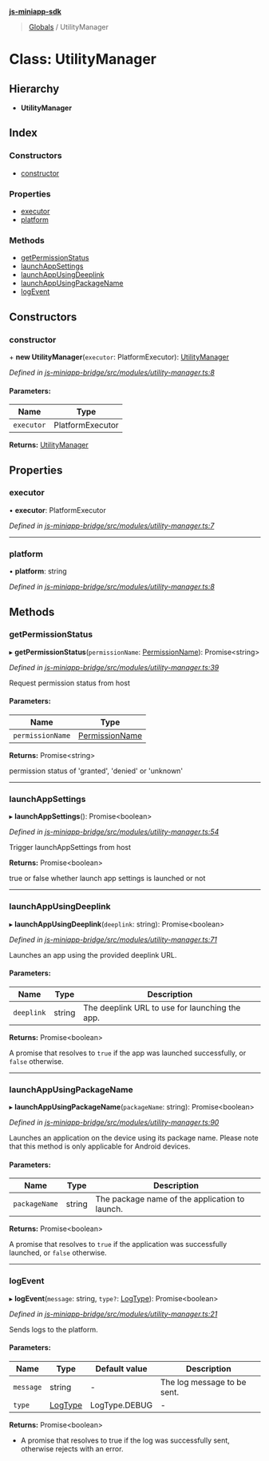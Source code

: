 **[js-miniapp-sdk](../README.md)**

> [Globals](../README.md) / UtilityManager

# Class: UtilityManager

## Hierarchy

* **UtilityManager**

## Index

### Constructors

* [constructor](utilitymanager.md#constructor)

### Properties

* [executor](utilitymanager.md#executor)
* [platform](utilitymanager.md#platform)

### Methods

* [getPermissionStatus](utilitymanager.md#getpermissionstatus)
* [launchAppSettings](utilitymanager.md#launchappsettings)
* [launchAppUsingDeeplink](utilitymanager.md#launchappusingdeeplink)
* [launchAppUsingPackageName](utilitymanager.md#launchappusingpackagename)
* [logEvent](utilitymanager.md#logevent)

## Constructors

### constructor

\+ **new UtilityManager**(`executor`: PlatformExecutor): [UtilityManager](utilitymanager.md)

*Defined in [js-miniapp-bridge/src/modules/utility-manager.ts:8](https://github.com/rakutentech/js-miniapp/blob/759cace/js-miniapp-bridge/src/modules/utility-manager.ts#L8)*

#### Parameters:

Name | Type |
------ | ------ |
`executor` | PlatformExecutor |

**Returns:** [UtilityManager](utilitymanager.md)

## Properties

### executor

•  **executor**: PlatformExecutor

*Defined in [js-miniapp-bridge/src/modules/utility-manager.ts:7](https://github.com/rakutentech/js-miniapp/blob/759cace/js-miniapp-bridge/src/modules/utility-manager.ts#L7)*

___

### platform

•  **platform**: string

*Defined in [js-miniapp-bridge/src/modules/utility-manager.ts:8](https://github.com/rakutentech/js-miniapp/blob/759cace/js-miniapp-bridge/src/modules/utility-manager.ts#L8)*

## Methods

### getPermissionStatus

▸ **getPermissionStatus**(`permissionName`: [PermissionName](../enums/permissionname.md)): Promise\<string>

*Defined in [js-miniapp-bridge/src/modules/utility-manager.ts:39](https://github.com/rakutentech/js-miniapp/blob/759cace/js-miniapp-bridge/src/modules/utility-manager.ts#L39)*

Request permission status from host

#### Parameters:

Name | Type |
------ | ------ |
`permissionName` | [PermissionName](../enums/permissionname.md) |

**Returns:** Promise\<string>

permission status of 'granted', 'denied' or 'unknown'

___

### launchAppSettings

▸ **launchAppSettings**(): Promise\<boolean>

*Defined in [js-miniapp-bridge/src/modules/utility-manager.ts:54](https://github.com/rakutentech/js-miniapp/blob/759cace/js-miniapp-bridge/src/modules/utility-manager.ts#L54)*

Trigger launchAppSettings from host

**Returns:** Promise\<boolean>

true or false whether launch app settings is launched or not

___

### launchAppUsingDeeplink

▸ **launchAppUsingDeeplink**(`deeplink`: string): Promise\<boolean>

*Defined in [js-miniapp-bridge/src/modules/utility-manager.ts:71](https://github.com/rakutentech/js-miniapp/blob/759cace/js-miniapp-bridge/src/modules/utility-manager.ts#L71)*

Launches an app using the provided deeplink URL.

#### Parameters:

Name | Type | Description |
------ | ------ | ------ |
`deeplink` | string | The deeplink URL to use for launching the app. |

**Returns:** Promise\<boolean>

A promise that resolves to `true` if the app was launched successfully, or `false` otherwise.

___

### launchAppUsingPackageName

▸ **launchAppUsingPackageName**(`packageName`: string): Promise\<boolean>

*Defined in [js-miniapp-bridge/src/modules/utility-manager.ts:90](https://github.com/rakutentech/js-miniapp/blob/759cace/js-miniapp-bridge/src/modules/utility-manager.ts#L90)*

Launches an application on the device using its package name. Please note that this method is only applicable for Android devices.

#### Parameters:

Name | Type | Description |
------ | ------ | ------ |
`packageName` | string | The package name of the application to launch. |

**Returns:** Promise\<boolean>

A promise that resolves to `true` if the application was successfully launched, or `false` otherwise.

___

### logEvent

▸ **logEvent**(`message`: string, `type?`: [LogType](logtype.md)): Promise\<boolean>

*Defined in [js-miniapp-bridge/src/modules/utility-manager.ts:21](https://github.com/rakutentech/js-miniapp/blob/759cace/js-miniapp-bridge/src/modules/utility-manager.ts#L21)*

Sends logs to the platform.

#### Parameters:

Name | Type | Default value | Description |
------ | ------ | ------ | ------ |
`message` | string | - | The log message to be sent. |
`type` | [LogType](logtype.md) | LogType.DEBUG | - |

**Returns:** Promise\<boolean>

- A promise that resolves to true if the log was successfully sent, otherwise rejects with an error.
